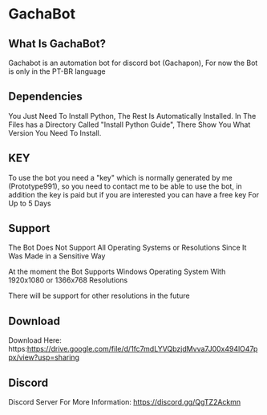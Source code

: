 # GachaBot

## What Is GachaBot?

Gachabot is an automation bot for discord bot (Gachapon),
For now the Bot is only in the PT-BR language

## Dependencies

You Just Need To Install Python, The Rest Is Automatically Installed.
In The Files has a Directory Called "Install Python Guide",
There Show You What Version You Need To Install.

## KEY

To use the bot you need a "key" which is normally generated by me (Prototype991), so you need to contact me to be able to use the bot, in addition the key is paid but if you are interested you can have a free key For Up to 5 Days

## Support

The Bot Does Not Support All Operating Systems or Resolutions Since It Was Made in a Sensitive Way

At the moment the Bot Supports Windows Operating System With 1920x1080 or 1366x768 Resolutions

There will be support for other resolutions in the future

## Download

Download Here:
https:https://drive.google.com/file/d/1fc7mdLYVQbzjdMvva7J00x494lO47ppx/view?usp=sharing

## Discord

Discord Server For More Information:
https://discord.gg/QgTZ2Ackmn
